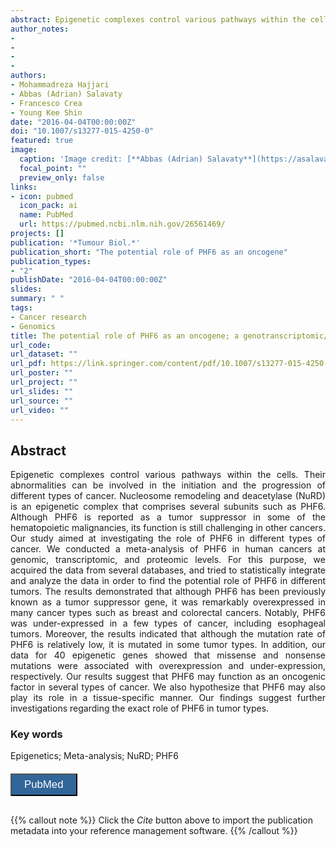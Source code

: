 ```yaml
---
abstract: Epigenetic complexes control various pathways within the cells. Their abnormalities can be involved in the initiation and the progression of different types of cancer. Nucleosome remodeling and deacetylase (NuRD) is an epigenetic complex that comprises several subunits such as PHF6. Although PHF6 is reported as a tumor suppressor in some of the hematopoietic malignancies, its function is still challenging in other cancers. Our study aimed at investigating the role of PHF6 in different types of cancer. We conducted a meta-analysis of PHF6 in human cancers at genomic, transcriptomic, and proteomic levels. For this purpose, we acquired the data from several databases, and tried to statistically integrate and analyze the data in order to find the potential role of PHF6 in different tumors. The results demonstrated that although PHF6 has been previously known as a tumor suppressor gene, it was remarkably overexpressed in many cancer types such as breast and colorectal cancers. Notably, PHF6 was under-expressed in a few types of cancer, including esophageal tumors. Moreover, the results indicated that although the mutation rate of PHF6 is relatively low, it is mutated in some tumor types. In addition, our data for 40 epigenetic genes showed that missense and nonsense mutations were associated with overexpression and under-expression, respectively. Our results suggest that PHF6 may function as an oncogenic factor in several types of cancer. We also hypothesize that PHF6 may also play its role in a tissue-specific manner. Our findings suggest further investigations regarding the exact role of PHF6 in tumor types.
author_notes:
- 
- 
- 
- 
authors:
- Mohammadreza Hajjari
- Abbas (Adrian) Salavaty
- Francesco Crea
- Young Kee Shin
date: "2016-04-04T00:00:00Z"
doi: "10.1007/s13277-015-4250-0"
featured: true
image:
  caption: 'Image credit: [**Abbas (Adrian) Salavaty**](https://asalavaty.com/author/abbas-adrian-salavaty/)'
  focal_point: ""
  preview_only: false
links:
- icon: pubmed
  icon_pack: ai
  name: PubMed
  url: https://pubmed.ncbi.nlm.nih.gov/26561469/
projects: []
publication: '*Tumour Biol.*'
publication_short: "The potential role of PHF6 as an oncogene"
publication_types:
- "2"
publishDate: "2016-04-04T00:00:00Z"
slides: 
summary: " "
tags:
- Cancer research
- Genomics
title: The potential role of PHF6 as an oncogene; a genotranscriptomic/proteomic meta-analysis
url_code: 
url_dataset: ""
url_pdf: https://link.springer.com/content/pdf/10.1007/s13277-015-4250-0.pdf
url_poster: ""
url_project: ""
url_slides: ""
url_source: ""
url_video: ""
---
```


## **Abstract**  
<div style="text-align: justify">
Epigenetic complexes control various pathways within the cells. Their abnormalities can be involved in the initiation and the progression of different types of cancer. Nucleosome remodeling and deacetylase (NuRD) is an epigenetic complex that comprises several subunits such as PHF6. Although PHF6 is reported as a tumor suppressor in some of the hematopoietic malignancies, its function is still challenging in other cancers. Our study aimed at investigating the role of PHF6 in different types of cancer. We conducted a meta-analysis of PHF6 in human cancers at genomic, transcriptomic, and proteomic levels. For this purpose, we acquired the data from several databases, and tried to statistically integrate and analyze the data in order to find the potential role of PHF6 in different tumors. The results demonstrated that although PHF6 has been previously known as a tumor suppressor gene, it was remarkably overexpressed in many cancer types such as breast and colorectal cancers. Notably, PHF6 was under-expressed in a few types of cancer, including esophageal tumors. Moreover, the results indicated that although the mutation rate of PHF6 is relatively low, it is mutated in some tumor types. In addition, our data for 40 epigenetic genes showed that missense and nonsense mutations were associated with overexpression and under-expression, respectively. Our results suggest that PHF6 may function as an oncogenic factor in several types of cancer. We also hypothesize that PHF6 may also play its role in a tissue-specific manner. Our findings suggest further investigations regarding the exact role of PHF6 in tumor types.  
</div>

### **Key words**
Epigenetics; Meta-analysis; NuRD; PHF6

<div style="text-align: left">
<a href="https://pubmed.ncbi.nlm.nih.gov/26561469/" target="_blank">
<button style="background-color:#326599;color:#fff;margin-top:6px;margin-bottom:16px;border-radius:1px;font-size:1.2em;padding:6px 20px; font-family: "GibsonSemibold", "Helvetica Neue", Helvetica, Arial, sans-serif;cursor: pointer; vertical-align: middle; float:none !important;text-shadow:0 1px 1px rgba(0,0,0,0.2)" class="btn"><i class="ai ai-pubmed"></i>
PubMed
</button>
</a>
</div>

{{% callout note %}}
Click the *Cite* button above to import the publication metadata into your reference management software.
{{% /callout %}}
